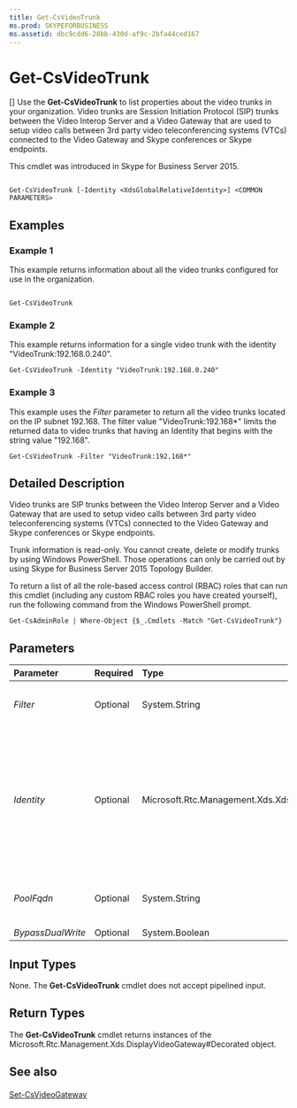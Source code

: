 ```yaml
---
title: Get-CsVideoTrunk
ms.prod: SKYPEFORBUSINESS
ms.assetid: dbc9cdd6-28bb-430d-af9c-2bfa44ced167
---
```



# Get-CsVideoTrunk
[]
Use the **Get-CsVideoTrunk** to list properties about the video trunks in your organization. Video trunks are Session Initiation Protocol (SIP) trunks between the Video Interop Server and a Video Gateway that are used to setup video calls between 3rd party video teleconferencing systems (VTCs) connected to the Video Gateway and Skype conferences or Skype endpoints.
  
    
    

This cmdlet was introduced in Skype for Business Server 2015.
```

Get-CsVideoTrunk [-Identity <XdsGlobalRelativeIdentity>] <COMMON PARAMETERS>

```


## Examples
<a name="Examples"> </a>


### Example 1

This example returns information about all the video trunks configured for use in the organization.
  
    
    

```

Get-CsVideoTrunk
```


### Example 2

This example returns information for a single video trunk with the identity "VideoTrunk:192.168.0.240".
  
    
    

```
Get-CsVideoTrunk -Identity "VideoTrunk:192.168.0.240"
```


### Example 3

This example uses the  _Filter_ parameter to return all the video trunks located on the IP subnet 192.168. The filter value "VideoTrunk:192.168*" limits the returned data to video trunks that having an Identity that begins with the string value "192.168".
  
    
    

```
Get-CsVideoTrunk -Filter "VideoTrunk:192.168*"
```


## Detailed Description
<a name="DetailedDescription"> </a>

Video trunks are SIP trunks between the Video Interop Server and a Video Gateway that are used to setup video calls between 3rd party video teleconferencing systems (VTCs) connected to the Video Gateway and Skype conferences or Skype endpoints.
  
    
    
Trunk information is read-only. You cannot create, delete or modify trunks by using Windows PowerShell. Those operations can only be carried out by using Skype for Business Server 2015 Topology Builder.
  
    
    
To return a list of all the role-based access control (RBAC) roles that can run this cmdlet (including any custom RBAC roles you have created yourself), run the following command from the Windows PowerShell prompt.
  
    
    



```
Get-CsAdminRole | Where-Object {$_.Cmdlets -Match "Get-CsVideoTrunk"}
```


## Parameters
<a name="DetailedDescription"> </a>



|**Parameter**|**Required**|**Type**|**Description**|
|:-----|:-----|:-----|:-----|
| _Filter_ <br/> |Optional  <br/> |System.String  <br/> |Enables you to use wildcard characters in order to return a video trunk (or a collection of video trunks).  <br/> |
| _Identity_ <br/> |Optional  <br/> |Microsoft.Rtc.Management.Xds.XdsGlobalRelativeIdentity  <br/> |Unique identifier for the video trunk to be returned. For example:  <br/>  `-Identity "VideoTrunk:192.168.0.240"` <br/> You cannot use wildcards when specifying an Identity. Use the  _Filter_ parameter instead. <br/> If this parameter is not specified, then all the video trunks in the organization are returned.  <br/> |
| _PoolFqdn_ <br/> |Optional  <br/> |System.String  <br/> |Fully qualified domain name of the trunk as defined in the topology. For example:  <br/>  `-PoolFqdn "atl-trunk-001.litwareinc.com"` <br/> |
| _BypassDualWrite_ <br/> |Optional  <br/> |System.Boolean  <br/> |PARAMVALUE: $true | $false  <br/> |
   

## Input Types
<a name="InputTypes"> </a>

None. The **Get-CsVideoTrunk** cmdlet does not accept pipelined input.
  
    
    

## Return Types
<a name="ReturnTypes"> </a>

The **Get-CsVideoTrunk** cmdlet returns instances of the Microsoft.Rtc.Management.Xds.DisplayVideoGateway#Decorated object.
  
    
    

## See also
<a name="ReturnTypes"> </a>


#### 


  
    
    
 [Set-CsVideoGateway](set-csvideogateway.md)
